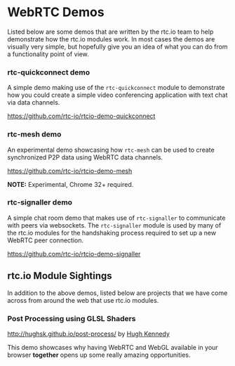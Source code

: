# WebRTC Demos

Listed below are some demos that are written by the rtc.io team to help demonstrate how the rtc.io modules work.  In most cases the demos are visually very simple, but hopefully give you an idea of what you can do from
a functionality point of view.

### rtc-quickconnect demo

A simple demo making use of the `rtc-quickconnect` module to demonstrate how you could create a simple video conferencing application with text chat via data channels.

https://github.com/rtc-io/rtcio-demo-quickconnect

<!--
### rtc-glue demo

This demo shows how you can use `rtc-glue` to create a WebRTC conferencing application with very little JS code.

https://github.com/rtc-io/rtcio-demo-peerconnection
-->

### rtc-mesh demo

An experimental demo showcasing how `rtc-mesh` can be used to create synchronized P2P data using WebRTC data channels.

https://github.com/rtc-io/rtcio-demo-mesh

__NOTE:__ Experimental, Chrome 32+ required.

### rtc-signaller demo

A simple chat room demo that makes use of `rtc-signaller` to communicate with peers via websockets.  The `rtc-signaller` module is used by many of the rtc.io modules for the handshaking process required to set up a new WebRTC peer connection.

https://github.com/rtc-io/rtcio-demo-signaller

## rtc.io Module Sightings

In addition to the above demos, listed below are projects that we have come across from around the web that use rtc.io modules.

### Post Processing using GLSL Shaders

http://hughsk.github.io/post-process/ by [Hugh Kennedy](https://github.com/hughsk)

This demo showcases why having WebRTC and WebGL available in your browser **together** opens up some really amazing opportunities.
